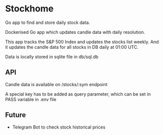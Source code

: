 # Stockhome
Go app to find and store daily stock data.

Dockerised Go app which updates candle data with daily resolution.

This app tracks the S&P 500 Index and updates the stocks list weekly. And it updates the candle data for all stocks in DB daily at 01:00 UTC.

Data is locally stored in sqlite file in db/sql.db

## API
Candle data is available on /stocks/:sym endpoint

A special key has to be added as query parameter, which can be set in PASS variable in .env file

## Future
- Telegram Bot to check stock historical prices
